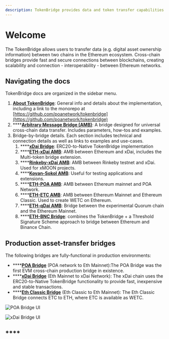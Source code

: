 ```yaml
---
description: TokenBridge provides data and token transfer capabilities across EVM chains
---
```


# Welcome

The TokenBridge allows users to transfer data \(e.g. digital asset ownership information\) between two chains in the Ethereum ecosystem. Cross-chain bridges provide fast and secure connections between blockchains, creating scalability and connection - interoperability - between Ethereum networks. 

## Navigating the docs

TokenBridge docs are organized in the sidebar menu.

1. [**About TokenBridge**](about-tokenbridge/features/): General info and details about the implementation, including a link to the monorepo at [https://github.com/poanetwork/tokenbridge](https://github.com/poanetwork/tokenbridge)
2. \*\*\*\*[**Arbitrary Message Bridge \(AMB\)**](amb-bridge/arbitrary-message-bridge-deployment/): A bridge designed for universal cross-chain data transfer. Includes parameters, how-tos and examples.
3. Bridge-by-bridge details. Each section includes technical and connection details as well as links to examples and use-cases.
   1. \*\*\*\*[**xDai Bridge**](xdai-bridge/about.md): ERC20-to-Native TokenBridge implementation
   2. \*\*\*\*[**ETH-xDai AMB**](eth-xdai-amb-bridge/about-the-eth-xdai-amb/): AMB between Ethereum and xDai, includes the Multi-token bridge extension.
   3. \*\*\*\*[**Rinkeby-xDai AMB**](rinkeby-xdai-amb-bridge/about-the-rinkeby-xdai-amb.md): AMB between Rinkeby testnet and xDai. Used for xMOON projects.
   4. \*\*\*\*[**Kovan-Sokol AMB**](kovan-sokol-amb-bridge/about-the-kovan-sokol-amb/): Useful for testing applications and extensions.
   5. \*\*\*\*[**ETH-POA AMB**](eth-poa-amb-bridge/about-the-eth-poa-amb.md): AMB between Ethereum mainnet and POA Network.
   6. \*\*\*\*[**ETH-ETC AMB**](eth-etc-amb-bridge/about-the-eth-etc-amb.md):  AMB between Ethereum Mainnet and Ethereum Classic. Used to create WETC on Ethereum.
   7. \*\*\*\*[**ETH-qDai AMB**](eth-qdai-bridge/about-the-eth-qdai-amb.md): Bridge between the experimental Quorum chain and the Ethereum Mainnet.
   8. \*\*\*\*[**ETH-BNC Bridge**](eth-bnc-bridge/about-eth-bnc-bridge.md):  combines the TokenBridge + a Threshold Signature Scheme approach to bridge between Ethereum and Binance Chain. 

## **Production asset-transfer bridges**

The following bridges are fully-functional in production environments:

* \*\*\*\*[**POA Bridge**](https://bridge.poa.net/) \(POA network to Eth Mainnet\):The POA Bridge was the first EVM cross-chain production bridge in existence.
* \*\*\*\*[**xDai Bridge**](https://dai-bridge.poa.network/) \(Eth Mainnet to xDai Network\): The xDai chain uses the ERC20-to-Native TokenBridge functionality to provide fast, inexpensive and stable transactions.
* \*\*\*\*[**Eth Classic Bridge**](https://wetc-app.herokuapp.com/) \(Eth Classic to Eth Mainnet\): The Eth Classic Bridge connects ETC to ETH, where ETC is available as WETC.

![POA Bridge UI](.gitbook/assets/poa-bridge.png)

![xDai Bridge UI](.gitbook/assets/bridge1.jpg)

## \*\*\*\*

